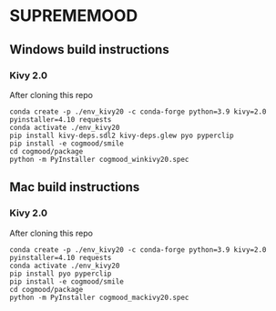 # SUPREMEMOOD

## Windows build instructions
### Kivy 2.0
After cloning this repo
```commandline
conda create -p ./env_kivy20 -c conda-forge python=3.9 kivy=2.0 pyinstaller=4.10 requests
conda activate ./env_kivy20
pip install kivy-deps.sdl2 kivy-deps.glew pyo pyperclip
pip install -e cogmood/smile
cd cogmood/package
python -m PyInstaller cogmood_winkivy20.spec
```

## Mac build instructions
### Kivy 2.0
After cloning this repo
```commandline
conda create -p ./env_kivy20 -c conda-forge python=3.9 kivy=2.0 pyinstaller=4.10 requests
conda activate ./env_kivy20
pip install pyo pyperclip
pip install -e cogmood/smile
cd cogmood/package
python -m PyInstaller cogmood_mackivy20.spec
```

